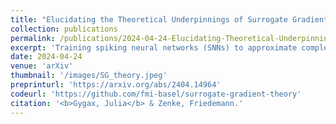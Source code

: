 ```yaml
---
title: "Elucidating the Theoretical Underpinnings of Surrogate Gradient Learning in Spiking Neural Networks"
collection: publications
permalink: /publications/2024-04-24-Elucidating-Theoretical-Underpinnings-of-Surrogate-Gradient-Learning
excerpt: 'Training spiking neural networks (SNNs) to approximate complex functions is essential for studying information processing in the brain and neuromorphic computing. Yet, the binary nature of spikes constitutes a challenge for direct gradient-based training. To sidestep this problem, surrogate gradients (SGs) have proven empirically successful, but their theoretical foundation remains elusive. Here, we investigate the relation of SGs to two theoretically well-founded approaches. On the one hand, we consider smoothed probabilistic models, which, due to lack of support for automatic differentiation, are impractical for training deep SNNs, yet provide gradients equivalent to SGs in single neurons. On the other hand, we examine stochastic automatic differentiation, which is compatible with discrete randomness but has never been applied to SNN training. We find that the latter provides the missing theoretical basis for SGs in stochastic SNNs. We further show that SGs in deterministic networks correspond to a particular asymptotic case and numerically confirm the effectiveness of SGs in stochastic multi-layer SNNs. Finally, we illustrate that SGs are not conservative fields and, thus, not gradients of a surrogate loss. Our work provides the missing theoretical foundation for SGs and an analytically well-founded solution for end-to-end training of stochastic SNNs.'
date: 2024-04-24
venue: 'arXiv'
thumbnail: '/images/SG_theory.jpeg'
preprinturl: 'https://arxiv.org/abs/2404.14964'
codeurl: 'https://github.com/fmi-basel/surrogate-gradient-theory'
citation: '<b>Gygax, Julia</b> & Zenke, Friedemann.'
---
```

